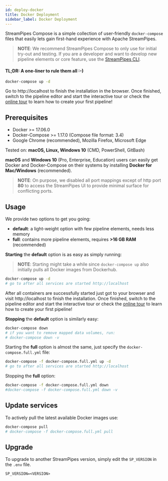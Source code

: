 ```yaml
---
id: deploy-docker
title: Docker Deployment
sidebar_label: Docker Deployment
---
```


StreamPipes Compose is a simple collection of user-friendly `docker-compose` files that easily lets gain first-hand experience with Apache StreamPipes.

> **NOTE**: We recommend StreamPipes Compose to only use for initial try-out and testing. If you are a developer and
> want to develop new pipeline elements or core feature, use the [StreamPipes CLI](06_extend-cli.md).

#### TL;DR: A one-liner to rule them all :-)

```bash
docker-compose up -d
```
Go to http://localhost to finish the installation in the browser. Once finished, switch to the pipeline editor and start the interactive tour or check the [online tour](https://streampipes.apache.org/docs/docs/user-guide-tour/) to learn how to create your first pipeline!

## Prerequisites
* Docker >= 17.06.0
* Docker-Compose >= 1.17.0 (Compose file format: 3.4)
* Google Chrome (recommended), Mozilla Firefox, Microsoft Edge

Tested on: **macOS, Linux, Windows 10** (CMD, PowerShell, GitBash)

**macOS** and **Windows 10** (Pro, Enterprise, Education) users can easily get Docker and Docker-Compose on their systems by installing **Docker for Mac/Windows** (recommended).

> **NOTE**: On purpose, we disabled all port mappings except of http port **80** to access the StreamPipes UI to provide minimal surface for conflicting ports.

## Usage
We provide two options to get you going:

- **default**: a light-weight option with few pipeline elements, needs less memory
- **full**:  contains more pipeline elements, requires **>16 GB RAM** (recommended)

**Starting** the **default** option is as easy as simply running:
> **NOTE**: Starting might take a while since `docker-compose up` also initially pulls all Docker images from Dockerhub.

```bash
docker-compose up -d
# go to after all services are started http://localhost
```
After all containers are successfully started just got to your browser and visit http://localhost to finish the installation. Once finished, switch to the pipeline editor and start the interactive tour or check the [online tour](https://streampipes.apache.org/docs/docs/user-guide-tour/) to learn how to create your first pipeline!

**Stopping** the **default** option is similarly easy:
```bash
docker-compose down
# if you want to remove mapped data volumes, run:
# docker-compose down -v
```

Starting the **full** option is almost the same, just specify the `docker-compose.full.yml` file:
```bash
docker-compose -f docker-compose.full.yml up -d
# go to after all services are started http://localhost
```
Stopping the **full** option:
```bash
docker-compose -f docker-compose.full.yml down
#docker-compose -f docker-compose.full.yml down -v
```

## Update services
To actively pull the latest available Docker images use:
```bash
docker-compose pull
# docker-compose -f docker-compose.full.yml pull
```

## Upgrade
To upgrade to another StreamPipes version, simply edit the `SP_VERSION` in the `.env` file.
```
SP_VERSION=<VERSION>
```
